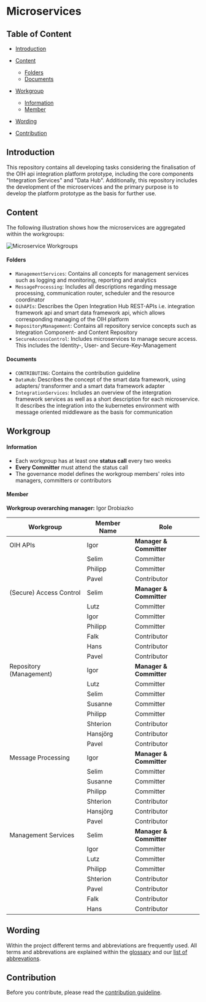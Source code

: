 # Microservices

## Table of Content
- [Introduction](#introduction)

- [Content](#content)
  - [Folders](#folders)
  - [Documents](#documents)

- [Workgroup](#workgroup)
  - [Information](#information)
  - [Member](#member)

- [Wording](#wording)

- [Contribution](#contribution)

## Introduction

This repository contains all developing tasks considering the finalisation of the OIH api integration platform prototype,  including the
core components "Integration Services" and "Data Hub".  Additionally, this repository includes the development of the microservices and the primary purpose is to develop the platform prototype as the basis for further use.

## Content

The following illustration shows how the microservices are aggregated within the workgroups:

![Microservice Workgroups](https://github.com/openintegrationhub/Microservices/blob/master/Assets/OIHWorkgroupContent.png)

#### Folders

- `ManagementServices`: Contains all concepts for management services such as logging and monitoring, reporting and analytics
- `MessageProcessing`: Includes all descriptions regarding message processing, communication router, scheduler and the                        resource coordinator
- `OihAPIs`: Describes the Open Integration Hub REST-APIs i.e. integration framework api and smart data framework api, which allows corresponding  managing of the OIH platform
- `RepositoryManagement`: Contains all repository service concepts such as Integration Component- and Content Repository
- `SecureAccessControl`: Includes microservices to manage secure access. This includes the Identity-, User- and Secure-Key-Management

#### Documents

- `CONTRIBUTING`: Contains the contribution guideline
- `DataHub`: Describes the concept of the smart data framework, using adapters/ transformer and a smart data framework adapter
- `IntegrationServices`: Includes an overview of the intergration framework services as well as a short description for each microservice. It describes the integration into the kubernetes environment with message oriented middleware as the basis for communication

## Workgroup
#### Information
- Each workgroup has at least one **status call** every two weeks
- **Every Committer** must attend the status call
- The governance model defines the workgroup members' roles into managers, committers or contributors


#### Member

**Workgroup overarching manager:** Igor Drobiazko

| Workgroup  | Member Name | Role |
| ------------- | ------------- | ------------- |
| OIH APIs  | Igor  | **Manager & Committer**  |
|  | Selim  | Committer  |
|  | Philipp  | Committer  |
|  | Pavel | Contributor|
| (Secure) Access Control | Selim  | **Manager & Committer**  |
|  | Lutz  | Committer  |
|  | Igor  | Committer  |
|  | Philipp  | Committer |
|  | Falk  | Contributor  |
|  | Hans  | Contributor  |
|  | Pavel | Contributor|
|  Repository (Management)| Igor  | **Manager & Committer**  |
|  | Lutz  | Committer |
|  | Selim | Committer  |
|  | Susanne  | Committer  |
|  | Philipp | Committer  |
|  | Shterion  | Contributor  |
|  | Hansjörg  | Contributor  |
|  | Pavel | Contributor |
| Message Processing | Igor  | **Manager & Committer**  |
|  | Selim  | Committer  |
|  | Susanne  | Committer  |
|  | Philipp  | Committer  |
|  | Shterion  | Contributor  |
|  | Hansjörg  | Contributor  |
|  | Pavel | Contributor |
| Management Services | Selim  | **Manager & Committer**  |
|  | Igor  | Committer  |
|  | Lutz  | Committer  |
|  | Philipp  | Committer  |
|  | Shterion  | Contributor  |
|  | Pavel | Contributor |
|  | Falk  | Contributor  |
|  | Hans  | Contributor  |

## Wording

Within the project different terms and abbreviations are frequently used. All terms and abbrevations are explained within the [glossary](https://github.com/openintegrationhub/Connectors/wiki/Glossary) and our [list of abbrevations](https://github.com/openintegrationhub/Connectors/wiki/Abbreviations).

## Contribution

Before you contribute, please read the [contribution guideline](https://github.com/openintegrationhub/microservices/blob/master/CONTRIBUTING.md).
